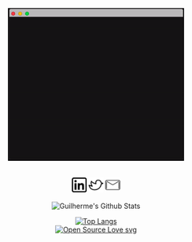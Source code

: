 <div align="center"><img src ="https://github.com/GuilhermeTerriaga/GuilhermeTerriaga/blob/master/bio.gif"/>
</div>
<br/>
<p align='center'>
<a href="https://www.linkedin.com/in/guilherme-terriaga-109851179/"><img height="30" src="https://github.com/GuilhermeTerriaga/GuilhermeTerriaga/blob/master/linkedin.png?raw=true"></a>
<a href="https://twitter.com/N0_mana"><img height="30" src="https://github.com/GuilhermeTerriaga/GuilhermeTerriaga/blob/master/twitter.png?raw=true"></a>
<a href="mailto:guilherme.terriaga@gmail.com"><img height="30" src="https://github.com/GuilhermeTerriaga/GuilhermeTerriaga/blob/master/mail.png?raw=true"></a>
</p>
<div align="center">

<img align="center" alt="Guilherme's Github Stats" src="https://github-readme-stats.vercel.app/api?username=GuilhermeTerriaga&show_icons=true&theme=synthwave" />
<br/>

[![Top Langs](https://github-readme-stats.vercel.app/api/top-langs/?username=GuilhermeTerriaga&layout=compact)](https://github.com/anuraghazra/github-readme-stats)
<br/>
[![Open Source Love svg](https://badges.frapsoft.com/os/v3/open-source.svg?v=103)](https://github.com/ellerbrock/open-source-badges/)

</div>
